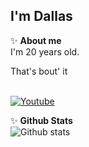 <h2>I'm Dallas </h2>

✨ **About me** <br>
I'm 20 years old.

That's bout' it
<br>
<br>

[![Youtube](https://img.shields.io/youtube/channel/subscribers/UCr7j0C6hZRr6fxRJMdwNO4Q?color=FF0000&logo=youtube&style=for-the-badge)](https://www.youtube.com/@Dalrae?sub_confirmation=1)


✨ **Github Stats** <br>
![Github stats](https://github-readme-two-gamma.vercel.app/api?username=dalrae1&show_icons=true&hide_border=true&count_private=true&include_all_commits=true&bg_color=ffffff00&hide_title=true)

